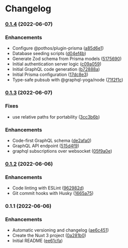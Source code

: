# Changelog

### [0.1.4](https://github.com/lewebsimple/nuxt3-prisma-graphql/compare/0.1.3...0.1.4) (2022-06-07)


### Enhancements

* Configure @pothos/plugin-prisma ([a85d6e1](https://github.com/lewebsimple/nuxt3-prisma-graphql/commit/a85d6e1ce7275f1d4912e63f219bdc8dd68fe10a))
* Database seeding scripts ([d04ef4b](https://github.com/lewebsimple/nuxt3-prisma-graphql/commit/d04ef4be2eb39a7a4c4c3262f23934683b22c14e))
* Generate Zod schema from Prisma models ([5175690](https://github.com/lewebsimple/nuxt3-prisma-graphql/commit/5175690dbf06f7caeaf62f7002068555fb30a8e3))
* Initial authentication server logic ([c09a059](https://github.com/lewebsimple/nuxt3-prisma-graphql/commit/c09a0592bcd6879dad0e56655a57a1fe193e2dce))
* Initial GraphQL code generation ([b72888a](https://github.com/lewebsimple/nuxt3-prisma-graphql/commit/b72888a2c38ac4e753cc3ec4d5aecb7a66654d60))
* Initial Prisma configuration ([17dc8e3](https://github.com/lewebsimple/nuxt3-prisma-graphql/commit/17dc8e34d5b0e309f1c99559b033ce2547237e41))
* Type-safe pubsub with @graphql-yoga/node ([71f2f1c](https://github.com/lewebsimple/nuxt3-prisma-graphql/commit/71f2f1c8a8e9d90f5594edc460f411b0a29f4bdc))

### [0.1.3](https://github.com/lewebsimple/nuxt3-prisma-graphql/compare/0.1.2...0.1.3) (2022-06-07)


### Fixes

* use relative paths for portability ([3cc3b6b](https://github.com/lewebsimple/nuxt3-prisma-graphql/commit/3cc3b6b8bcbcbb75c049faaa55983b007d535d81))


### Enhancements

* Code-first GraphQL schema ([de2afa0](https://github.com/lewebsimple/nuxt3-prisma-graphql/commit/de2afa0f97b83e4a3d0334b45029263ab8ede2f7))
* GraphQL API endpoint ([515d4f9](https://github.com/lewebsimple/nuxt3-prisma-graphql/commit/515d4f9aadc1594f3398265fca50d13eb21e7c2d))
* graphql subscriptions over websocket ([05f9a0e](https://github.com/lewebsimple/nuxt3-prisma-graphql/commit/05f9a0e17339ecba2e923c7b5027084ba81f1be9))

### [0.1.2](https://github.com/lewebsimple/nuxt3-prisma-graphql/compare/0.1.1...0.1.2) (2022-06-06)


### Enhancements

* Code linting with ESLint ([962982d](https://github.com/lewebsimple/nuxt3-prisma-graphql/commit/962982d4cc73a6642f9a75433af375542a5e11d4))
* Git commit hooks with Husky ([1665a75](https://github.com/lewebsimple/nuxt3-prisma-graphql/commit/1665a75495fefd3e627d3cabe3a14b104297c060))

### 0.1.1 (2022-06-06)


### Enhancements

* Automatic versioning and changelog ([ae6c451](https://github.com/lewebsimple/nuxt3-prisma-graphql/commit/ae6c451648d9f0fb72e83e29dd525adcf243f563))
* Create the Nuxt 3 project ([0a281b0](https://github.com/lewebsimple/nuxt3-prisma-graphql/commit/0a281b096d783212b3d80712b37add744030f1df))
* Initial README ([ee61cfa](https://github.com/lewebsimple/nuxt3-prisma-graphql/commit/ee61cfa7baff67dd0f3c53f98db042ad7cb48750))